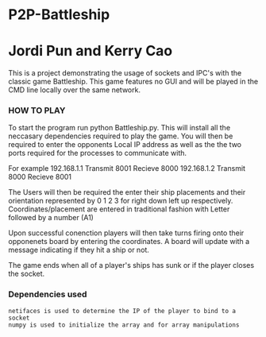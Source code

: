 # P2P-Battleship 
# Jordi Pun and Kerry Cao
This is a project demonstrating the usage of sockets and IPC's with the classic game Battleship. This game features no GUI and will be played in the CMD line locally over the same network.

### HOW TO PLAY
To start the program run python Battleship.py. This will install all the neccasary dependencies required to play the game. 
You will then be required to enter the opponents Local IP address as well as the the two ports required for the processes to communicate with. 

For example 192.168.1.1 Transmit 8001 Recieve 8000
            192.168.1.2 Transmit 8000 Recieve 8001

The Users will then be required the enter their ship placements and their orientation represented by 0 1 2 3 for right down left up respectively. Coordinates/placement are entered in traditional fashion with Letter followed by a number (A1)

Upon successful conenction players will then take turns firing onto their opponenets board by entering the coordinates. A board will update with a message indicating if they hit a ship or not. 

The game ends when all of a player's ships has sunk or if the player closes the socket.


    
### Dependencies used
    
    netifaces is used to determine the IP of the player to bind to a socket
    numpy is used to initialize the array and for array manipulations
    
    
